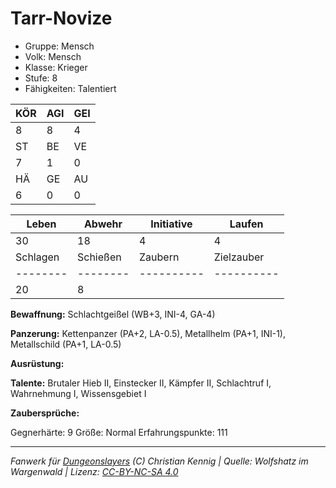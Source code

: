 # Tarr-Novize  
- Gruppe: Mensch  
- Volk: Mensch  
- Klasse: Krieger  
- Stufe: 8  
- Fähigkeiten: Talentiert  


| KÖR | AGI | GEI |  
| --- | --- | --- |  
| 8   | 8   | 4   |
| ST  | BE  | VE  |  
| 7   | 1   | 0   |
| HÄ  | GE  | AU  |  
| 6   | 0   | 0   |


| Leben    | Abwehr   | Initiative | Laufen     |
| -------- | -------- | ---------- | ---------- |
| 30       | 18       | 4          | 4          |
| Schlagen | Schießen | Zaubern    | Zielzauber |
| -------- | -------- | ---------- | ---------- |
| 20       | 8        |            |            |

**Bewaffnung:**
Schlachtgeißel (WB+3, INI-4, GA-4)

**Panzerung:**
Kettenpanzer (PA+2, LA-0.5), Metallhelm (PA+1, INI-1), Metallschild (PA+1, LA-0.5)

**Ausrüstung:**


**Talente:**
Brutaler Hieb II, Einstecker II, Kämpfer II, Schlachtruf I, Wahrnehmung I, Wissensgebiet I

**Zaubersprüche:**


Gegnerhärte: 9
Größe: Normal
Erfahrungspunkte: 111



___
*Fanwerk für [Dungeonslayers](https://www.dungeonslayers.net/) (C) Christian Kennig | Quelle: Wolfshatz im Wargenwald | Lizenz: [CC-BY-NC-SA 4.0](https://creativecommons.org/licenses/by-nc-sa/4.0/deed.de)*